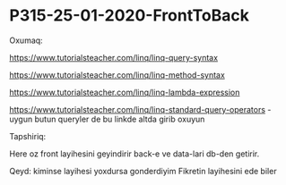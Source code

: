 # P315-25-01-2020-FrontToBack

Oxumaq:

https://www.tutorialsteacher.com/linq/linq-query-syntax

https://www.tutorialsteacher.com/linq/linq-method-syntax

https://www.tutorialsteacher.com/linq/linq-lambda-expression

https://www.tutorialsteacher.com/linq/linq-standard-query-operators - uygun butun queryler de bu linkde altda girib oxuyun


Tapshiriq:

Here oz front layihesini geyindirir back-e ve data-lari db-den getirir.

Qeyd: kiminse layihesi yoxdursa gonderdiyim Fikretin layihesini ede biler
